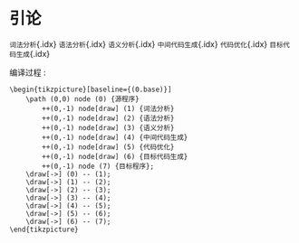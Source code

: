 <!--
  vi: ft=pandoc.markdown
-->

# 引论

`词法分析`{.idx} `语法分析`{.idx} `语义分析`{.idx}
`中间代码生成`{.idx} `代码优化`{.idx} `目标代码生成`{.idx}

编译过程
: 

    \begin{tikzpicture}[baseline={(0.base)}]
        \path (0,0) node (0) {源程序}
            ++(0,-1) node[draw] (1) {词法分析}
            ++(0,-1) node[draw] (2) {语法分析}
            ++(0,-1) node[draw] (3) {语义分析}
            ++(0,-1) node[draw] (4) {中间代码生成}
            ++(0,-1) node[draw] (5) {代码优化}
            ++(0,-1) node[draw] (6) {目标代码生成}
            ++(0,-1) node (7) {目标程序};
        \draw[->] (0) -- (1);
        \draw[->] (1) -- (2);
        \draw[->] (2) -- (3);
        \draw[->] (3) -- (4);
        \draw[->] (4) -- (5);
        \draw[->] (5) -- (6);
        \draw[->] (6) -- (7);
    \end{tikzpicture}

